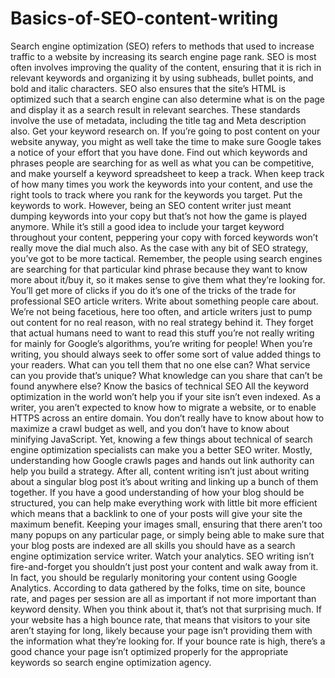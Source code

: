 # Basics-of-SEO-content-writing
Search engine optimization (SEO) refers to methods that used to increase traffic to a website by increasing its search engine page rank. SEO is most often involves improving the quality of the content, ensuring that it is rich in relevant keywords and organizing it by using subheads, bullet points, and bold and italic characters. SEO also ensures that the site’s HTML is optimized such that a search engine can also determine what is on the page and display it as a search result in relevant searches. These standards involve the use of metadata, including the title tag and Meta description also. Get your keyword research on. If you’re going to post content on your website anyway, you might as well take the time to make sure Google takes a notice of your effort that you have done. Find out which keywords and phrases people are searching for as well as what you can be competitive, and make yourself a keyword spreadsheet to keep a track. When keep track of how many times you work the keywords into your content, and use the right tools to track where you rank for the keywords you target.  Put the keywords to work. However, being an SEO content writer just meant dumping keywords into your copy but that’s not how the game is played anymore. While it’s still a good idea to include your target keyword throughout your content, peppering your copy with forced keywords won’t really move the dial much also. As the case with any bit of SEO strategy, you’ve got to be more tactical. Remember, the people using search engines are searching for that particular kind phrase because they want to know more about it/buy it, so it makes sense to give them what they’re looking for. You’ll get more of clicks if you do it’s one of the tricks of the trade for professional SEO article writers. Write about something people care about. We’re not being facetious, here too often, and article writers just to pump out content for no real reason, with no real strategy behind it. They forget that actual humans need to want to read this stuff you’re not really writing for mainly for Google’s algorithms, you’re writing for people! When you’re writing, you should always seek to offer some sort of value added things to your readers. What can you tell them that no one else can? What service can you provide that’s unique? What knowledge can you share that can’t be found anywhere else? Know the basics of technical SEO All the keyword optimization in the world won’t help you if your site isn’t even indexed. As a writer, you aren’t expected to know how to migrate a website, or to enable HTTPS across an entire domain. You don’t really have to know about how to maximize a crawl budget as well, and you don’t have to know about minifying JavaScript. Yet, knowing a few things about technical of search engine optimization specialists can make you a better SEO writer. Mostly, understanding how Google crawls pages and hands out link authority can help you build a strategy.  After all, content writing isn’t just about writing about a singular blog post it’s about writing and linking up a bunch of them together. If you have a good understanding of how your blog should be structured, you can help make everything work with little bit more efficient which means that a backlink to one of your posts will give your site the maximum benefit. Keeping your images small, ensuring that there aren’t too many popups on any particular page, or simply being able to make sure that your blog posts are indexed are all skills you should have as a search engine optimization service writer. Watch your analytics. SEO writing isn’t fire-and-forget you shouldn’t just post your content and walk away from it. In fact, you should be regularly monitoring your content using Google Analytics. According to data gathered by the folks, time on site, bounce rate, and pages per session are all as important if not more important than keyword density. When you think about it, that’s not that surprising much. If your website has a high bounce rate, that means that visitors to your site aren’t staying for long, likely because your page isn’t providing them with the information what they’re looking for. If your bounce rate is high, there’s a good chance your page isn’t optimized properly for the appropriate keywords so search engine optimization agency.
